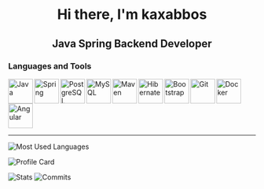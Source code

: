 <h1 align="center">Hi there, I'm kaxabbos</h1>
<h2 align="center">Java Spring Backend Developer</h2>


### Languages and Tools

<img align="left" width="50px" alt="Java" src="https://cdn.jsdelivr.net/gh/devicons/devicon@latest/icons/java/java-original.svg"/>
<img align="left" width="50px" alt="Spring" src="https://cdn.jsdelivr.net/gh/devicons/devicon@latest/icons/spring/spring-original.svg" />
<img align="left" width="50px" alt="PostgreSQL" src="https://cdn.jsdelivr.net/gh/devicons/devicon@latest/icons/postgresql/postgresql-original.svg" />
<img align="left" width="50px" alt="MySQL" src="https://cdn.jsdelivr.net/gh/devicons/devicon@latest/icons/mysql/mysql-original.svg" />
<img align="left" width="50px" alt="Maven" src="https://cdn.jsdelivr.net/gh/devicons/devicon@latest/icons/maven/maven-original.svg" />
<img align="left" width="50px" alt="Hibernate" src="https://cdn.jsdelivr.net/gh/devicons/devicon@latest/icons/hibernate/hibernate-original.svg" />
<img align="left" width="50px" alt="Bootstrap" src="https://cdn.jsdelivr.net/gh/devicons/devicon@latest/icons/bootstrap/bootstrap-original.svg" />
<img align="left" width="50px" alt="Git" src="https://cdn.jsdelivr.net/gh/devicons/devicon@latest/icons/git/git-original.svg" />
<img align="left" width="50px" alt="Docker" src="https://cdn.jsdelivr.net/gh/devicons/devicon@latest/icons/docker/docker-original.svg" />
<img width="50px" alt="Angular" src="https://cdn.jsdelivr.net/gh/devicons/devicon@latest/icons/angular/angular-original.svg"/>

<hr/>

![Most Used Languages](https://github-readme-stats.vercel.app/api/top-langs/?username=kaxabbos&theme=darcula)

![Profile Card](https://github-profile-summary-cards.vercel.app/api/cards/profile-details?username=kaxabbos&theme=darcula)

<div align="left">
  
![Stats](https://github-profile-summary-cards.vercel.app/api/cards/stats?username=kaxabbos&theme=darcula)
![Commits](https://github-profile-summary-cards.vercel.app/api/cards/productive-time?username=kaxabbos&theme=darcula&utcOffset=3)
  
</div>

